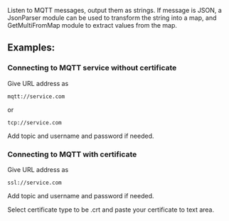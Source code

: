 
[comment]: # (IntegrationsCanvasModule)
Listen to MQTT messages, output them as strings. If message is JSON, a JsonParser module can be used to transform the string into a map, and GetMultiFromMap module to extract values from the map.  


## Examples:

### Connecting to MQTT service without certificate
Give URL address as  


```
mqtt://service.com
```
or  


```
tcp://service.com
```
Add topic and username and password if needed.  


### Connecting to MQTT with certificate
Give URL address as  


```
ssl://service.com
```
Add topic and username and password if needed.  

Select certificate type to be .crt and paste your certificate to text area.